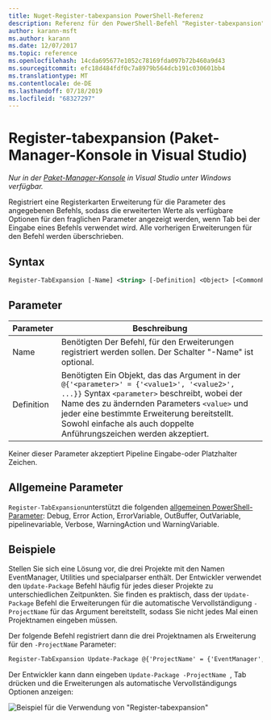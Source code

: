 ```yaml
---
title: Nuget-Register-tabexpansion PowerShell-Referenz
description: Referenz für den PowerShell-Befehl "Register-tabexpansion" in der nuget-Paket-Manager-Konsole in Visual Studio.
author: karann-msft
ms.author: karann
ms.date: 12/07/2017
ms.topic: reference
ms.openlocfilehash: 14cda695677e1052c78169fda097b72b460a9d43
ms.sourcegitcommit: efc18d484fdf0c7a8979b564dcb191c030601bb4
ms.translationtype: MT
ms.contentlocale: de-DE
ms.lasthandoff: 07/18/2019
ms.locfileid: "68327297"
---
```

# <a name="register-tabexpansion-package-manager-console-in-visual-studio"></a>Register-tabexpansion (Paket-Manager-Konsole in Visual Studio)

*Nur in der [Paket-Manager-Konsole](../../consume-packages/install-use-packages-powershell.md) in Visual Studio unter Windows verfügbar.*

Registriert eine Registerkarten Erweiterung für die Parameter des angegebenen Befehls, sodass die erweiterten Werte als verfügbare Optionen für den fraglichen Parameter angezeigt werden, wenn Tab bei der Eingabe eines Befehls verwendet wird. Alle vorherigen Erweiterungen für den Befehl werden überschrieben.

## <a name="syntax"></a>Syntax

```ps
Register-TabExpansion [-Name] <String> [-Definition] <Object> [<CommonParameters>]
```

## <a name="parameters"></a>Parameter

| Parameter | Beschreibung |
| --- | --- |
| Name | Benötigten Der Befehl, für den Erweiterungen registriert werden sollen. Der Schalter "-Name" ist optional. |
| Definition | Benötigten Ein Objekt, das das Argument in der `@{'<parameter>' = {'<value1>', '<value2>', ...}}` Syntax `<parameter>` beschreibt, wobei der Name des zu ändernden Parameters `<value>` und jeder eine bestimmte Erweiterung bereitstellt. Sowohl einfache als auch doppelte Anführungszeichen werden akzeptiert. |

Keiner dieser Parameter akzeptiert Pipeline Eingabe-oder Platzhalter Zeichen.

## <a name="common-parameters"></a>Allgemeine Parameter

`Register-TabExpansion`unterstützt die folgenden [allgemeinen PowerShell-Parameter](http://go.microsoft.com/fwlink/?LinkID=113216): Debug, Error Action, ErrorVariable, OutBuffer, OutVariable, pipelinevariable, Verbose, WarningAction und WarningVariable.

## <a name="examples"></a>Beispiele

Stellen Sie sich eine Lösung vor, die drei Projekte mit den Namen EventManager, Utilities und specialparser enthält. Der Entwickler verwendet den `Update-Package` Befehl häufig für jedes dieser Projekte zu unterschiedlichen Zeitpunkten. Sie finden es praktisch, dass der `Update-Package` Befehl die Erweiterungen für die automatische Vervollständigung `-ProjectName` für das Argument bereitstellt, sodass Sie nicht jedes Mal einen Projektnamen eingeben müssen. 

Der folgende Befehl registriert dann die drei Projektnamen als Erweiterung für den `-ProjectName` Parameter:

```ps
Register-TabExpansion Update-Package @{'ProjectName' = {'EventManager', 'Utilities', 'SpecialParser'}}    
```

Der Entwickler kann dann eingeben `Update-Package -ProjectName `, Tab drücken und die Erweiterungen als automatische Vervollständigungs Optionen anzeigen:

![Beispiel für die Verwendung von "Register-tabexpansion"](media/Register-TabExpansion-Example.png)
